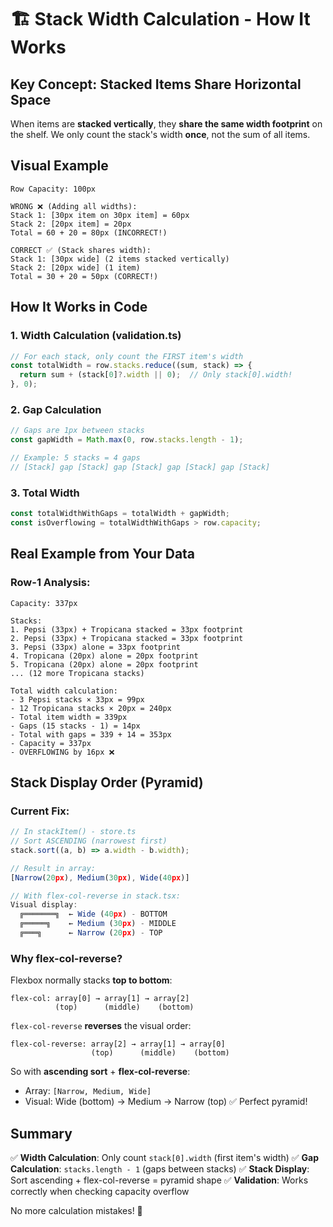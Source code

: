 # 🏗️ Stack Width Calculation - How It Works

## Key Concept: Stacked Items Share Horizontal Space

When items are **stacked vertically**, they **share the same width footprint** on the shelf. We only count the stack's width **once**, not the sum of all items.

## Visual Example

```
Row Capacity: 100px

WRONG ❌ (Adding all widths):
Stack 1: [30px item on 30px item] = 60px
Stack 2: [20px item] = 20px
Total = 60 + 20 = 80px (INCORRECT!)

CORRECT ✅ (Stack shares width):
Stack 1: [30px wide] (2 items stacked vertically)
Stack 2: [20px wide] (1 item)
Total = 30 + 20 = 50px (CORRECT!)
```

## How It Works in Code

### 1. Width Calculation (validation.ts)
```typescript
// For each stack, only count the FIRST item's width
const totalWidth = row.stacks.reduce((sum, stack) => {
  return sum + (stack[0]?.width || 0);  // Only stack[0].width!
}, 0);
```

### 2. Gap Calculation
```typescript
// Gaps are 1px between stacks
const gapWidth = Math.max(0, row.stacks.length - 1);

// Example: 5 stacks = 4 gaps
// [Stack] gap [Stack] gap [Stack] gap [Stack] gap [Stack]
```

### 3. Total Width
```typescript
const totalWidthWithGaps = totalWidth + gapWidth;
const isOverflowing = totalWidthWithGaps > row.capacity;
```

## Real Example from Your Data

### Row-1 Analysis:
```
Capacity: 337px

Stacks:
1. Pepsi (33px) + Tropicana stacked = 33px footprint
2. Pepsi (33px) + Tropicana stacked = 33px footprint
3. Pepsi (33px) alone = 33px footprint
4. Tropicana (20px) alone = 20px footprint
5. Tropicana (20px) alone = 20px footprint
... (12 more Tropicana stacks)

Total width calculation:
- 3 Pepsi stacks × 33px = 99px
- 12 Tropicana stacks × 20px = 240px
- Total item width = 339px
- Gaps (15 stacks - 1) = 14px
- Total with gaps = 339 + 14 = 353px
- Capacity = 337px
- OVERFLOWING by 16px ❌
```

## Stack Display Order (Pyramid)

### Current Fix:
```typescript
// In stackItem() - store.ts
// Sort ASCENDING (narrowest first)
stack.sort((a, b) => a.width - b.width);

// Result in array:
[Narrow(20px), Medium(30px), Wide(40px)]

// With flex-col-reverse in stack.tsx:
Visual display:
  ╔═══════╗  ← Wide (40px) - BOTTOM
  ╔═════╗    ← Medium (30px) - MIDDLE
  ╔═══╗      ← Narrow (20px) - TOP
```

### Why flex-col-reverse?

Flexbox normally stacks **top to bottom**:
```
flex-col: array[0] → array[1] → array[2]
          (top)      (middle)    (bottom)
```

`flex-col-reverse` **reverses** the visual order:
```
flex-col-reverse: array[2] → array[1] → array[0]
                  (top)      (middle)    (bottom)
```

So with **ascending sort** + **flex-col-reverse**:
- Array: `[Narrow, Medium, Wide]`
- Visual: Wide (bottom) → Medium → Narrow (top) ✅ Perfect pyramid!

## Summary

✅ **Width Calculation**: Only count `stack[0].width` (first item's width)
✅ **Gap Calculation**: `stacks.length - 1` (gaps between stacks)
✅ **Stack Display**: Sort ascending + flex-col-reverse = pyramid shape
✅ **Validation**: Works correctly when checking capacity overflow

No more calculation mistakes! 🎉
